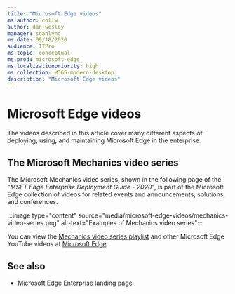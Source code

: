 ```yaml
---
title: "Microsoft Edge videos"
ms.author: collw
author: dan-wesley
manager: seanlynd
ms.date: 09/18/2020
audience: ITPro
ms.topic: conceptual
ms.prod: microsoft-edge
ms.localizationpriority: high
ms.collection: M365-modern-desktop
description: "Microsoft Edge videos"
---
```


# Microsoft Edge videos

The videos described in this article cover many different aspects of deploying, using, and maintaining Microsoft Edge in the enterprise.

## The Microsoft Mechanics video series

The Microsoft Mechanics video series, shown in the following page of the "*MSFT Edge Enterprise Deployment Guide - 2020*", is part of the Microsoft Edge collection of videos for related events and announcements, solutions, and conferences.

:::image type="content" source="media/microsoft-edge-videos/mechanics-video-series.png" alt-text="Examples of  Mechanics video series":::

You can view the [Mechanics video series playlist](https://www.youtube.com/playlist?list=PLXtHYVsvn_b-uXh1tMeYpT-0iD8tD3tFy) and other Microsoft Edge YouTube videos at [Microsoft Edge](https://www.youtube.com/channel/UCIGx7oT8p6-jUpOfg98yelA).

## See also

- [Microsoft Edge Enterprise landing page](https://aka.ms/EdgeEnterprise)